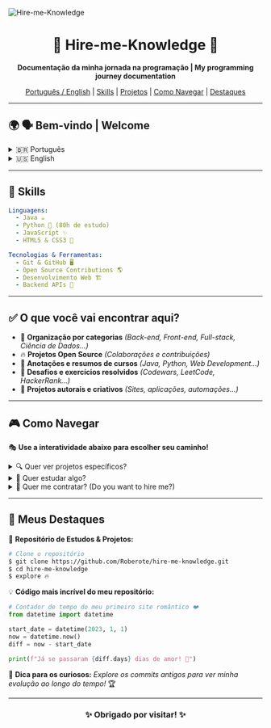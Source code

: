 ![Hire-me-Knowledge](https://i.imgur.com/aP9Azdn.png)

<h1 align="center">🚀 Hire-me-Knowledge 🚀</h1>

<p align="center">
 <strong>Documentação da minha jornada na programação | My programming journey documentation</strong>
</p>

<p align="center">
  <a href="#bem-vindo-welcome">Português / English</a> |
  <a href="#skills">Skills</a> |
  <a href="#o-que-voce-vai-encontrar-aqui">Projetos</a> |
  <a href="#como-navegar">Como Navegar</a> |
  <a href="#meus-destaques">Destaques</a>
</p>

---

## 🌍 🗣️ Bem-vindo | Welcome

<details>
  <summary>🇧🇷 Português</summary>
  <p>Olá! Esse repositório é o meu tesouro de conhecimento, documentando tudo o que aprendi sobre programação, desde conceitos básicos até projetos avançados!</p>
</details>

<details>
  <summary>🇺🇸 English</summary>
  <p>Hello! This repository is my knowledge treasure, documenting everything I've learned about programming, from basic concepts to advanced projects!</p>
</details>

---

## 🌟 Skills

```yaml
Linguagens:
  - Java ☕
  - Python 🐍 (80h de estudo)
  - JavaScript ✨
  - HTML5 & CSS3 🎨

Tecnologias & Ferramentas:
  - Git & GitHub 🖥️
  - Open Source Contributions 🌎
  - Desenvolvimento Web 🏗️
  - Backend APIs 🔌
```

---

## ✅ O que você vai encontrar aqui?
- 📂 **Organização por categorias** *(Back-end, Front-end, Full-stack, Ciência de Dados...)*
- 🔥 **Projetos Open Source** *(Colaborações e contribuições)*
- 📖 **Anotações e resumos de cursos** *(Java, Python, Web Development...)*
- 🚀 **Desafios e exercícios resolvidos** *(Codewars, LeetCode, HackerRank...)*
- 🎨 **Projetos autorais e criativos** *(Sites, aplicações, automações...)*

---

## 🎮 Como Navegar

🎭 **Use a interatividade abaixo para escolher seu caminho!**

<details>
  <summary>🔍 Quer ver projetos específicos?</summary>
  <ul>
    <li>📌 <a href="./backend">Projetos Back-end</a></li>
    <li>🎨 <a href="./frontend">Projetos Front-end</a></li>
    <li>🌍 <a href="./fullstack">Projetos Full-stack</a></li>
  </ul>
</details>

<details>
  <summary>📖 Quer estudar algo?</summary>
  <ul>
    <li>🐍 <a href="./python">Curso Python 80h</a></li>
    <li>☕ <a href="./java">Curso Java Avançado</a></li>
    <li>🖥️ <a href="./git">Git e Colaboração</a></li>
  </ul>
</details>

<details>
  <summary>💼 Quer me contratar? (Do you want to hire me?)</summary>
  <ul>
    <li>📩 <strong>Email:</strong> <a href="mailto:seuemail@email.com">seuemail@email.com</a></li>
    <li>🔗 <strong>LinkedIn:</strong> <a href="https://linkedin.com/in/seu-perfil">linkedin.com/in/seu-perfil</a></li>
    <li>🌎 <strong>Portfólio:</strong> <a href="https://seu-portfolio.com">seu-portfolio.com</a></li>
  </ul>
</details>

---

## 🎯 Meus Destaques

🚀 **Repositório de Estudos & Projetos:**
```sh
# Clone o repositório
$ git clone https://github.com/Roberote/hire-me-knowledge.git
$ cd hire-me-knowledge
$ explore 🔥
```

💡 **Código mais incrível do meu repositório:**
```python
# Contador de tempo do meu primeiro site romântico ❤️
from datetime import datetime

start_date = datetime(2023, 1, 1)
now = datetime.now()
diff = now - start_date

print(f"Já se passaram {diff.days} dias de amor! 💖")
```

📌 **Dica para os curiosos:** *Explore os commits antigos para ver minha evolução ao longo do tempo!* 🏆

---

<h3 align="center">✨ Obrigado por visitar! ✨</h3>
